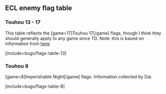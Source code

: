## ECL enemy flag table

### Touhou 13 - 17
This table reflects the [game=17]Touhou 17[/game] flags, though I *think* they should generally apply to any game since TD.
Note: this is based on information from [here](https://thwiki.cc/%E8%84%9A%E6%9C%AC%E5%AF%B9%E7%85%A7%E8%A1%A8/ECL/%E7%AC%AC%E5%9B%9B%E4%B8%96%E4%BB%A3).

[include=bugs/flags-table-13]

### Touhou 8
[game=8]Imperishable Night[/game] flags. Information collected by Dai.

[include=bugs/flags-table-8]

